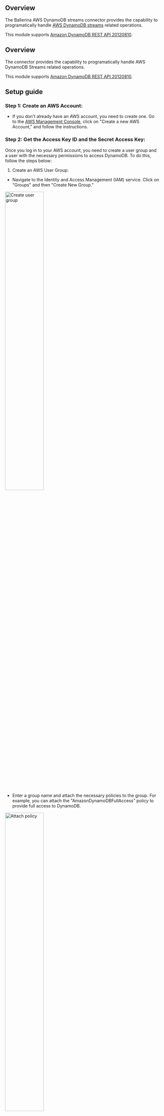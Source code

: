 ## Overview
The Ballerina AWS DynamoDB streams connector provides the capability to programatically handle [AWS DynamoDB streams](https://aws.amazon.com/dynamodb/) related operations.

This module supports [Amazon DynamoDB REST API 20120810](https://docs.aws.amazon.com/amazondynamodb/latest/APIReference/Welcome.html).

## Overview

The connector provides the capability to programatically handle AWS DynamoDB Streams related operations.

This module supports [Amazon DynamoDB REST API 20120810](https://docs.aws.amazon.com/amazondynamodb/latest/APIReference/Welcome.html).

## Setup guide

### Step 1: Create an AWS Account:
* If you don't already have an AWS account, you need to create one. Go to the [AWS Management Console](https://console.aws.amazon.com/console/home), click on "Create a new AWS Account," and follow the instructions.

### Step 2: Get the Access Key ID and the Secret Access Key:

Once you log in to your AWS account, you need to create a user group and a user with the necessary permissions to access DynamoDB. To do this, follow the steps below:

1. Create an AWS User Group:
* Navigate to the Identity and Access Management (IAM) service. Click on "Groups" and then "Create New Group."

<img src=https://raw.githubusercontent.com/ballerina-platform/module-ballerinax-aws.dynamodb/main/ballerina/resources/create-group.png alt="Create user group" width="50%">

* Enter a group name and attach the necessary policies to the group. For example, you can attach the "AmazonDynamoDBFullAccess" policy to provide full access to DynamoDB.

<img src=https://raw.githubusercontent.com/ballerina-platform/module-ballerinax-aws.dynamodbstreams/main/ballerina/resources/create-group-policies.png alt="Attach policy" width="50%">

2. Create an IAM User:

* In the IAM console, navigate to "Users" and click on "Add user."

<img src=https://raw.githubusercontent.com/ballerina-platform/module-ballerinax-aws.dynamodbstreams/main/ballerina/resources/create-user.png alt="Add user" width="50%">

* Enter a username, tick the "Provide user access to the AWS Management Console - optional" checkbox, and click "I want to create an IAM user". This will enable programmatic access through access keys.

<img src=https://raw.githubusercontent.com/ballerina-platform/module-ballerinax-aws.dynamodbstreams/main/ballerina/resources/create-group-policies.png alt="Create IAM user" width="50%">

* Click through the permissions setup, and add the user to the user group we previously created.

<img src=https://raw.githubusercontent.com/ballerina-platform/module-ballerinax-aws.dynamodbstreams/main/ballerina/resources/create-user-set-permission.png alt="Attach user group" width="50%">

* Review the details and click "Create user."

<img src=https://raw.githubusercontent.com/ballerina-platform/module-ballerinax-aws.dynamodbstreams/main/ballerina/resources/create-user-review.png alt="Review user" width="50%">

3. Generate Access Key ID and Secret Access Key:

* Once the user is created, you will see a success message. Navigate to the "Users" tab, select the user you created.

<img src=https://raw.githubusercontent.com/ballerina-platform/module-ballerinax-aws.dynamodbstreams/main/ballerina/resources/view-user.png alt="View User" width="50%">

* Click on the "Create access key" button to generate the access key ID and secret access key.

<img src=https://raw.githubusercontent.com/ballerina-platform/module-ballerinax-aws.dynamodbstreams/main/ballerina/resources/create-access-key.png alt="Create access key" width="50%">

* Follow the steps and download the CSV file containing the credentials.

<img src=https://raw.githubusercontent.com/ballerina-platform/module-ballerinax-aws.dynamodbstreams/main/ballerina/resources/download-access-key.png alt="Download credentials" width="50%">

## Quickstart

To use the `dynamodbstreams` connector in your Ballerina application, modify the `.bal` file as follows:

### Step 1: Import the connector
Import the `ballerinax/aws.dynamodbstreams` package into your Ballerina project.
```ballerina
import ballerinax/aws.dynamodbstreams;
```

### Step 2: Instantiate a new connector
Create a `dynamodbstreams:ConnectionConfig` with the obtained access key id and secret access key to initialize the connector with it.
```ballerina
dynamodbstreams:Client dynamoDb = check new({
    awsCredentials: {
        accessKeyId: "ACCESS_KEY_ID",
        secretAccessKey: "SECRET_ACCESS_KEY"
    },
    region: "REGION"
});
```

### Step 3: Invoke the connector operation
Now, utilize the available connector operations.

```ballerina
public function main() returns error? {
   dynamodbstreams:DescribeStreamInput describeStreamInput = {
      streamArn: "arn:aws:dynamodb:us-east-1:134633749276:table/TestStreamTable/stream/2024-01-04T04:43:13.919"
   };
   dynamodbstreams:StreamDescription response = check dynamoDb->describeStream(describeStreamInput);
}
```

### Step 4: Run the Ballerina application

Use the following command to compile and run the Ballerina program.

```bash
bal run
```

## Examples

The `dynamodbstreams` connector provides practical examples illustrating usage in various scenarios. Explore these [examples](https://github.com/ballerina-platform/module-ballerinax-aws.dynamodbstreams/tree/master/examples).

1. [Real-time order processing](https://github.com/ballerina-platform/module-ballerinax-aws.dynamodbstreams/tree/master/examples/order-management/client.bal)
   This example shows how to use DynamoDB Streams API to implement a real-time order processing system.
